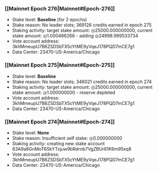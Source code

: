 ### [[Mainnet Epoch 276|Mainnet#Epoch-276]]
* Stake level: **Baseline** (for 2 epochs)
* Stake reason: No leader slots; 369126 credits earned in epoch 275
* Staking activity: target stake amount: ◎25000.000000000, current stake amount: ◎1.000466266 - adding ◎24998.999533734
* Vote account address: 3khMmeupU7B6ZSDSbTX5cYtME9yVqeJ178PQD7mCE7g1
* Data Center: 23470-US-America/Chicago
### [[Mainnet Epoch 275|Mainnet#Epoch-275]]
* Stake level: **Baseline**
* Stake reason: No leader slots; 346021 credits earned in epoch 274
* Staking activity: target stake amount: ◎25000.000000000, current stake amount: ◎1.000000000 - reserve depleted
* Vote account address: 3khMmeupU7B6ZSDSbTX5cYtME9yVqeJ178PQD7mCE7g1
* Data Center: 23470-US-America/Chicago
### [[Mainnet Epoch 274|Mainnet#Epoch-274]]
* Stake level: **None**
* Stake reason: Insufficient self stake: ◎0.000000000
* Staking activity: creating new stake account 83A9a6GnMoT6SkYTxjuw9bRdrnb7VgZBUr81K6m95xq8
* Vote account address: 3khMmeupU7B6ZSDSbTX5cYtME9yVqeJ178PQD7mCE7g1
* Data Center: 23470-US-America/Chicago
